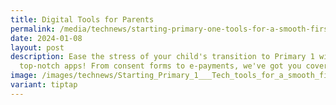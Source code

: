 ```yaml
---
title: Digital Tools for Parents
permalink: /media/technews/starting-primary-one-tools-for-a-smooth-first-day/
date: 2024-01-08
layout: post
description: Ease the stress of your child's transition to Primary 1 with these
  top-notch apps! From consent forms to e-payments, we've got you covered.
image: /images/technews/Starting_Primary_1___Tech_tools_for_a_smooth_first_day.jpg
variant: tiptap
---
```

